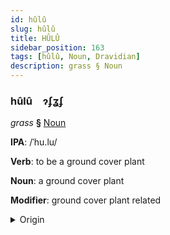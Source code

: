 ```yaml
---
id: hûlû
slug: hûlû
title: HÛLÛ
sidebar_position: 163
tags: [hûlû, Noun, Dravidian]
description: grass § Noun
---
```


### hûlû&emsp;<span kind="abugida">ɂʄʓʄ</span>

*grass* **§** [Noun](../../tags/Noun)

**IPA**: /ˈhu.lu/

**Verb**: to be a ground cover plant

**Noun**: a ground cover plant

**Modifier**: ground cover plant related

<details>
    <summary>Origin</summary>
    Kannada ಹುಲ್ಲು hullu /hullu/<br/>
    <em>Dravidian Language Family</em>
</details>
